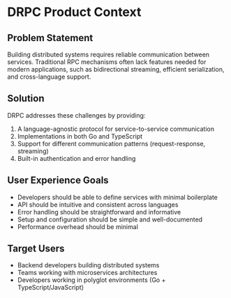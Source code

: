 # DRPC Product Context

## Problem Statement
Building distributed systems requires reliable communication between services. Traditional RPC mechanisms often lack features needed for modern applications, such as bidirectional streaming, efficient serialization, and cross-language support.

## Solution
DRPC addresses these challenges by providing:
1. A language-agnostic protocol for service-to-service communication
2. Implementations in both Go and TypeScript
3. Support for different communication patterns (request-response, streaming)
4. Built-in authentication and error handling

## User Experience Goals
- Developers should be able to define services with minimal boilerplate
- API should be intuitive and consistent across languages
- Error handling should be straightforward and informative
- Setup and configuration should be simple and well-documented
- Performance overhead should be minimal

## Target Users
- Backend developers building distributed systems
- Teams working with microservices architectures
- Developers working in polyglot environments (Go + TypeScript/JavaScript)